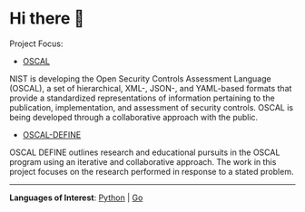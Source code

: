 # Hi there 👋

Project Focus:

- [OSCAL](https://github.com/usnistgov/OSCAL/)

NIST is developing the Open Security Controls Assessment Language (OSCAL), a set of hierarchical, XML-, JSON-, and YAML-based formats that provide a standardized representations of information pertaining to the publication, implementation, and assessment of security controls. OSCAL is being developed through a collaborative approach with the public.

- [OSCAL-DEFINE](https://github.com/usnistgov/OSCAL-DEFINE/)

OSCAL DEFINE outlines research and educational pursuits in the OSCAL program using an iterative and collaborative approach. The work in this project focuses on the research performed in response to a stated problem.

---

**Languages of Interest**:  [Python](https://www.python.org/) | [Go](https://go.dev/)

